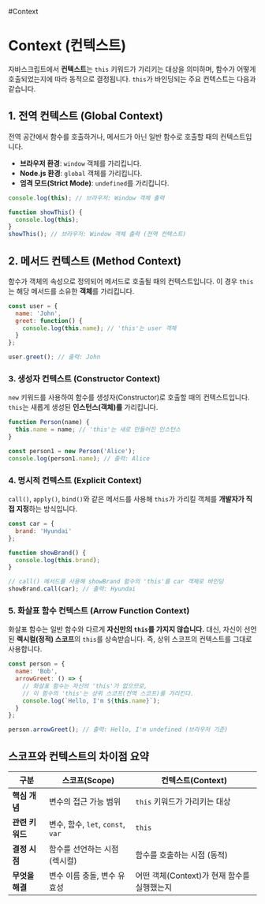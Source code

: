 #Context

# Context (컨텍스트)

자바스크립트에서 **컨텍스트**는 `this` 키워드가 가리키는 대상을 의미하며, 함수가 어떻게 호출되었는지에 따라 동적으로 결정됩니다. `this`가 바인딩되는 주요 컨텍스트는 다음과 같습니다.

## 1. 전역 컨텍스트 (Global Context)

전역 공간에서 함수를 호출하거나, 메서드가 아닌 일반 함수로 호출할 때의 컨텍스트입니다.

- **브라우저 환경**: `window` 객체를 가리킵니다.
- **Node.js 환경**: `global` 객체를 가리킵니다.
- **엄격 모드(Strict Mode)**: `undefined`를 가리킵니다.

```js
console.log(this); // 브라우저: Window 객체 출력

function showThis() {
  console.log(this);
}
showThis(); // 브라우저: Window 객체 출력 (전역 컨텍스트)
```

## 2. 메서드 컨텍스트 (Method Context)

함수가 객체의 속성으로 정의되어 메서드로 호출될 때의 컨텍스트입니다. 이 경우 `this`는 해당 메서드를 소유한 **객체**를 가리킵니다.

```js
const user = {
  name: 'John',
  greet: function() {
    console.log(this.name); // 'this'는 user 객체
  }
};

user.greet(); // 출력: John
```

### 3. 생성자 컨텍스트 (Constructor Context)

`new` 키워드를 사용하여 함수를 생성자(Constructor)로 호출할 때의 컨텍스트입니다. `this`는 새롭게 생성된 **인스턴스(객체)를** 가리킵니다.

```js
function Person(name) {
  this.name = name; // 'this'는 새로 만들어진 인스턴스
}

const person1 = new Person('Alice');
console.log(person1.name); // 출력: Alice
```

### 4. 명시적 컨텍스트 (Explicit Context)

`call()`, `apply()`, `bind()`와 같은 메서드를 사용해 `this`가 가리킬 객체를 **개발자가 직접 지정**하는 방식입니다.

```js
const car = {
  brand: 'Hyundai'
};

function showBrand() {
  console.log(this.brand);
}

// call() 메서드를 사용해 showBrand 함수의 'this'를 car 객체로 바인딩
showBrand.call(car); // 출력: Hyundai
```

### 5. 화살표 함수 컨텍스트 (Arrow Function Context)

화살표 함수는 일반 함수와 다르게 **자신만의 `this`를 가지지 않습니다.** 대신, 자신이 선언된 **렉시컬(정적) 스코프**의 `this`를 상속받습니다. 즉, 상위 스코프의 컨텍스트를 그대로 사용합니다.

```js
const person = {
  name: 'Bob',
  arrowGreet: () => {
    // 화살표 함수는 자신의 'this'가 없으므로,
    // 이 함수의 'this'는 상위 스코프(전역 스코프)를 가리킨다.
    console.log(`Hello, I'm ${this.name}`);
  }
};

person.arrowGreet(); // 출력: Hello, I'm undefined (브라우저 기준)
```

## 스코프와 컨텍스트의 차이점 요약

| 구분         | 스코프(Scope)                    | 컨텍스트(Context)                |
| ---------- | ----------------------------- | ---------------------------- |
| **핵심 개념**  | 변수의 접근 가능 범위                  | `this` 키워드가 가리키는 대상          |
| **관련 키워드** | 변수, 함수, `let`, `const`, `var` | `this`                       |
| **결정 시점**  | 함수를 선언하는 시점 (렉시컬)             | 함수를 호출하는 시점 (동적)             |
| **무엇을 해결** | 변수 이름 충돌, 변수 유효성              | 어떤 객체(Context)가 현재 함수를 실행했는지 |
